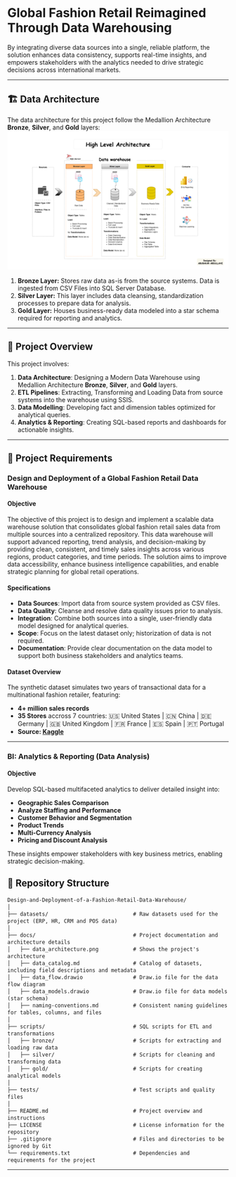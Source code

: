 # Global Fashion Retail Reimagined Through Data Warehousing
By integrating diverse data sources into a single, reliable platform, the solution enhances data consistency, supports real-time insights, and empowers stakeholders with the analytics needed to drive strategic decisions across international markets.

---
## 🏗 Data Architecture

The data architecture for this project follow the Medallion Architecture **Bronze**, **Silver**, and **Gold** layers:
![image_alt](https://github.com/princeabdul99/Design-and-Deployment-of-a-Fashion-Retail-Data-Warehouse/blob/645bddfc991cd25d4f1b02ded96ffb187f62edcc/docs/architecture.png)  

1. **Bronze Layer:** Stores raw data as-is from the source systems. Data is ingested from CSV Files into SQL Server Database.
2. **Silver Layer:** This layer includes data cleansing, standardization processes to prepare data for analysis.
3. **Gold Layer:** Houses business-ready data modeled into a star schema required for reporting and analytics.

---
## 📖 Project Overview
This project involves: 
1. **Data Architecture**: Designing a Modern Data Warehouse using Medallion Architecture **Bronze**, **Silver**, and **Gold** layers.
2. **ETL Pipelines**: Extracting, Transforming and Loading Data from source systems into the warehouse using SSIS.
3. **Data Modelling**: Developing fact and dimension tables optimized for analytical queries.
4. **Analytics & Reporting**: Creating SQL-based reports and dashboards for actionable insights.



---
## 🚀 Project Requirements

### Design and Deployment of a Global Fashion Retail Data Warehouse

#### Objective
The objective of this project is to design and implement a scalable data warehouse solution that consolidates global fashion retail sales data from multiple sources into a centralized repository. This data warehouse will support advanced reporting, trend analysis, and decision-making by providing clean, consistent, and timely sales insights across various regions, product categories, and time periods. The solution aims to improve data accessibility, enhance business intelligence capabilities, and enable strategic planning for global retail operations.

#### Specifications
- **Data Sources**: Import data from source system provided as CSV files.
- **Data Quality**: Cleanse and resolve data 	quality issues prior to analysis.
- **Integration**: Combine both sources into a single, user-friendly data model designed for analytical queries.
- **Scope**: Focus on the latest dataset only; historization of data is not required.
- **Documentation**: Provide clear documentation on the data model to support both business stakeholders and analytics teams.

#### Dataset Overview
The synthetic dataset simulates two years of transactional data for a multinational fashion retailer, featuring:
- **4+ million sales records**
- **35 Stores** accross 7 countries: 
🇺🇸 United States | 🇨🇳 China | 🇩🇪 Germany | 🇬🇧 United Kingdom | 🇫🇷 France | 🇪🇸 Spain | 🇵🇹 Portugal
- **Source: [Kaggle](https://www.kaggle.com/datasets/ricgomes/global-fashion-retail-stores-dataset/data)**

---
### BI: Analytics & Reporting (Data Analysis)

#### Objective
Develop SQL-based multifaceted analytics to deliver detailed insight into:
- **Geographic Sales Comparison**
- **Analyze Staffing and Performance**
- **Customer Behavior and Segmentation**
- **Product Trends**
- **Multi-Currency Analysis**
- **Pricing and Discount Analysis**

These insights empower stakeholders with key business metrics, enabling strategic decision-making.


## 📂 Repository Structure
```
Design-and-Deployment-of-a-Fashion-Retail-Data-Warehouse/
│
├── datasets/                           # Raw datasets used for the project (ERP, HR, CRM and POS data)
│
├── docs/                               # Project documentation and architecture details
│   ├── data_architecture.png           # Shows the project's architecture
│   ├── data_catalog.md                 # Catalog of datasets, including field descriptions and metadata
│   ├── data_flow.drawio                # Draw.io file for the data flow diagram
│   ├── data_models.drawio              # Draw.io file for data models (star schema)
│   ├── naming-conventions.md           # Consistent naming guidelines for tables, columns, and files
│
├── scripts/                            # SQL scripts for ETL and transformations
│   ├── bronze/                         # Scripts for extracting and loading raw data
│   ├── silver/                         # Scripts for cleaning and transforming data
│   ├── gold/                           # Scripts for creating analytical models
│
├── tests/                              # Test scripts and quality files
│
├── README.md                           # Project overview and instructions
├── LICENSE                             # License information for the repository
├── .gitignore                          # Files and directories to be ignored by Git
└── requirements.txt                    # Dependencies and requirements for the project
```
---






















